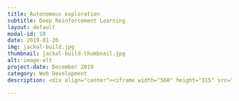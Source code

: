 ```yaml
---
title: Autonomous exploration
subtitle: Deep Reinforcement Learning
layout: default
modal-id: 10
date: 2019-01-26
img: jackal-build.jpg
thumbnail: jackal-build-thumbnail.jpg
alt: image-alt
project-date: December 2019
category: Web Development
description: <div align="center"><iframe width="560" height="315" src="https://www.youtube-nocookie.com/embed/YdH4bE5dZ6M" frameborder="0" allow="accelerometer; autoplay; encrypted-media; gyroscope; picture-in-picture" allowfullscreen></iframe></div><br><br>To see more you can visit <a href="https://github.com/robo-jordo/jackal_self_exploration">Jackal self exploration</a> <h3>Overview</h3> This project aims to use reinforcement learning on a Gazebo simulation of the Jackal with the end goal of transferring the learned policy to the real robot. A large part of this project was writing a library to interface with Gazebo in a clean and easy manner through ROS. Once this framework is set up there are multiple autonomous navigation and exploration goals that can be tackled with various algorithms. One of these goals is to investigate how policies change based on changing the sight range of the Jackal, this learning aim is in line with the interests of a sponsoring lab at Northwestern University. <br> <br> <h3>Gazebo and ROS</h3> ROS and Gazebo have been used to allow the Jackal to learn in an environment that provides easy restarts and no damage to the physical robot. ClearPaths simulation repositories for the Jackal were cloned and built from source. Some of the repositories had to be forked so that small adjustments could be made in order to better fit with the real world Northwestern specific model of the Jackal. <!--The most important of these changes was changing the simulation LIDAR in in the  <a href="https://github.com/robo-jordo/jackal_melodic_bringup">LMS1xx repository</a> to be a 360 degree LIDAR to match the laser scan produced by condensing the 3D scan on the real robot. --> <h3>State Observation forms</h3> <h6>Single environments</h6> In order to explore a single environment, (x,y) co-ordinates can be used as state information with "new map information" learned at each step as a reward. This will allow for learning a policy specific to that one environment. <h6>General environments</h6> Using RL to learn policies for general environments is not trivial and is not common practice. There are better algorithms and heuristics for exploring general environments, However reinforcement learning was used for this project with the hopes of exploring the difference that range of sight makes and to get experience using reinforcement learning. <br><br> In order to learn "general" policies, any state information that is specific to a single environment (e.g x,y co-ordinates) should not be used. For this reason environment agnostic states have been chosen. The environment agnostic states that can be used are&#58; <br><br> &bull;The full 3D point cloud <br> &bull; Condensing the point cloud into a flat Laser scan<br> &bull; Segmenting the laser scan and using the mean/min/max <br> or some other metric of each segment<br> &bull; Segmenting the laser scan and binning the mean/min/max/other <br> metric of each segment into discrete values<br> &bull; Using a map of the robots current understanding of its surroundings. <br><br> Examples of the last three options can be seen in the figures below. <img src="img/portfolio/lidar_segs.png" alt="Examples of segmented and discretized LIDAR models."> <br> Examples of segmented and discretized LIDAR models. <br><br> <img src="img/portfolio/cnn_conversion.png" alt="Part of environment mapped by the robot on the right. The image representation to be fed to a CNN on the left."> <br> Part of environment mapped by the robot on the right. The image representation to be fed to a CNN on the left. <br> <h3>Algorithms</h3> <h5>SARSA</h5> The first algorithm implemented was SARSA, this is owing to the fact that the problem of learning how to autonomously navigate an arbitrary environment is a model free problem. The SARSA implementation would require a the number of states to be relatively small and discrete. This is possible if learning on one environment only using (x, y) co-ordinates as a state. However to be able to use the LIDAR readings this is infeasible as there are too many states and they are possibly continuous in value. To accommodate this Deep reinforcement learning was implemented. <h5>Deep RL</h5> Deep reinforcement learning can solve the problem of very large or continuous state spaces. Deep rl allows for approximation of the Q values of state, action pairs rather than specifically calculating and storing them in a table. This causes the algorithm to be feasible in terms of memory and it also makes the process of reinforcement learning more sample efficient (The agent no longer has to visit every state and perform each action multiple times.) <h5>Target networks and memory replay</h5> Deep mind has produced much greater results for deep reinforcement learning by using some stabilization strategies in learning. Two of these strategies have been implemented. <h6>Target network</h6> This method makes use of a second neural network with the exact same structure as the original one. The original neural network is updated every time however the weights from this network are only copied to the second network periodically. The second network is used to calculate the Q-values of the next state in the update step. This provides for more stable learning as the target Q-values are not continuously changing while the policy is being while learning is attempting to match it. <h6>Memory replay</h6> Memory replay is a strategy that stores the robots previous experiences in a memory buffer. The neural network is then periodically trained on random batches from this buffer. This allows the robot to form good policies about the general task rather only learning a policy that fits well to what it is currently experiencing. This is helpful here since the robot may experience different structure in different parts of the environment. <h3>Learning goals</h3> The learning goals of this project can be easily adjusted within the reinforcement learning framework that has been set up by changing&#58; <h6> &bull; the reward function</h6> The reward function used can be easily tailored to include goals of the algorithm that are measurable in the form of a scalar value. The policy that the algorithm develops should then develop in a way to maximize this scalar value. If using multiple different rewards to create a single scalar each contributor can be weighted based on importance. An example of a reward structure could be&#58; <br>  <br> &bull; A negative scalar value (e.g. -1) can be given for each time step where no new information is learned to encourage the robot to explore. <br> &bull; A negative scalar value (e.g. -10) can be given each time the robot makes a move that would result in it crashing. <br> &bull; A positive scalar reward (e.g. +5) can be given for each time step where new map information is learned. This can be a constant vale or it can be proportional to the amount of new information learned. <br> <br> <h6> &bull; the state representation </h6> The state representation can change the learning goal of the algorithm as discussed in the General Environments section above. <br> x,y co-ordinates can be used to create a policy based on the structure of a single environment, while robot observations like LIDAR scans or a map of the robots current understanding of the world can be used to create policies based on what the robot can observe. This can be further explored by limiting the range of what the robot can observe. <h6> &bull; the neural network structure</h6> This project makes use of Keras to implement neural networks, this makes it simple to adjust not only the size and shape of the neural network but also the types of layers used. <br>Recurrent layers can be added to allow for the temporal aspects of the states and actions to be included in the model. <br>Convolutional layers can be added in order to be able to feed the network spatial/image data such as the map images created by the SLAM algorithm being used on the robot. <h3>Results</h3> Various learning aims were tried while testing the framework. These included&#58; <br>&bull; trying to learn a simple obstacle avoidance policy based on segmented LIDAR data with a reward policy of -1 for bumping an object and 1 for not bumping an object. <br>&bull; Learning a policy for a single environment using the (x,y) values as state and new map information learned as a reward metric with negative reward per time step and negative reward for collisions.<br>&bull; Using a Cost map as state input to a CNN<br>  <h3>Future learning goals</h3> Owing to the speed at which the Jackal can be simulated in Gazebo trials were limited in the time provided. While the results are positive better results could definitely be achieved by tuning the hyperparamters in the algorithm, Given more time the project could also possibly be developed to meet the goals of the following very interesting applications to the algorithm <br>&bull; Using camera frames from the front of the robot as input to a CNN with a reward structure that accounts for collisions and new map information gained <br>&bull; Artificially limiting LIDAR range to see difference in optimal policies based on range of sight. <h3>Problems encountered and outtakes</h3> Stabilization of the learning process was a hard problem to identify and solve. There are no tell tale signs of this instability and I only found that the process was unstable by trying my algorithm on a much simpler problem (the OpenAI gym cartpole problem). The stabilization techniques used don't seem as though they can hurt the learning process so they might as well be included. <br><br>Finding an effective state representation and algorithm structure for learning policies to navigate general environments is not trivial and I would like to put more work into it. The use of the map produced by the slam algorithm with a CNN seems promising. 

---
```

